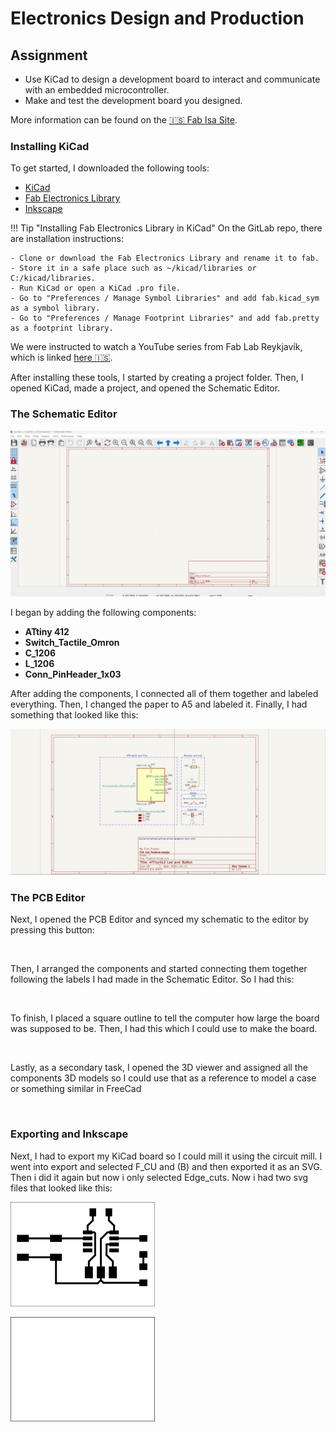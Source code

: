 # Electronics Design and Production

## Assignment

- Use KiCad to design a development board to interact and communicate with an embedded microcontroller.
- Make and test the development board you designed.

More information can be found on the [🇮🇸 Fab Isa Site](https://www.fabisa.is/N%C3%A1msefni/Pre-Fab/2-rafrasasmidi/).

### Installing KiCad

To get started, I downloaded the following tools:

- [KiCad](https://www.kicad.org/)
- [Fab Electronics Library](https://gitlab.fabcloud.org/pub/libraries/electronics/kicad)
- [Inkscape](https://inkscape.org/)

!!! Tip "Installing Fab Electronics Library in KiCad"
	On the GitLab repo, there are installation instructions:

	- Clone or download the Fab Electronics Library and rename it to fab.
	- Store it in a safe place such as ~/kicad/libraries or C:/kicad/libraries.
	- Run KiCad or open a KiCad .pro file.
	- Go to "Preferences / Manage Symbol Libraries" and add fab.kicad_sym as a symbol library.
	- Go to "Preferences / Manage Footprint Libraries" and add fab.pretty as a footprint library.

We were instructed to watch a YouTube series from Fab Lab Reykjavík, which is linked [here 🇮🇸](https://www.youtube.com/playlist?list=PLs4ifnZzVJmqaSM1lsg68vPVtJxVNhVwV).

After installing these tools, I started by creating a project folder. Then, I opened KiCad, made a project, and opened the Schematic Editor.

### The Schematic Editor

![KiCad Schematic Editor](../images/KiCad/SchEditor.png)

I began by adding the following components:

- **ATtiny 412**
- **Switch_Tactile_Omron**
- **C_1206**
- **L_1206**
- **Conn_PinHeader_1x03**

After adding the components, I connected all of them together and labeled everything. Then, I changed the paper to A5 and labeled it. Finally, I had something that looked like this:

![KiCad Schematic Editor](../images/KiCad/SchDonepng.png)

### The PCB Editor

Next, I opened the PCB Editor and synced my schematic to the editor by pressing this button:

![]()

Then, I arranged the components and started connecting them together following the labels I had made in the Schematic Editor. So I had this:

![]()

To finish, I placed a square outline to tell the computer how large the board was supposed to be. Then, I had this which I could use to make the board.

![]()

Lastly, as a secondary task, I opened the 3D viewer and assigned all the components 3D models so I could use that as a reference to model a case or something similar in FreeCad

![]()

### Exporting and Inkscape

Next, I had to export my KiCad board so I could mill it using the circuit mill. I went into export and selected F_CU and (B) and then exported it as an SVG. Then i did it again but now i only selected Edge_cuts. Now i had two svg files that looked like this:

![F_CU](/docs/images/KiCad/Project1-F_Cu.svg)

![Edge_Cuts](/docs/images/KiCad/Project1-Edge_Cuts.svg)